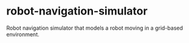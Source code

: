 # robot-navigation-simulator
Robot navigation simulator that models a robot moving in a grid-based environment.
